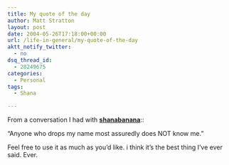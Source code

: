 ```yaml
---
title: My quote of the day
author: Matt Stratton
layout: post
date: 2004-05-26T17:18:00+00:00
url: /life-in-general/my-quote-of-the-day
aktt_notify_twitter:
  - no
dsq_thread_id:
  - 28249675
categories:
  - Personal
tags:
  - Shana

---
```

From a conversation I had with <span style="white-space: nowrap;"><a href="https://shanabanana.livejournal.com/"><strong>shanabanana</strong></a></span>::

&#8220;Anyone who drops my name most assuredly does NOT know me.&#8221;

Feel free to use it as much as you&#8217;d like. i think it&#8217;s the best thing I&#8217;ve ever said. Ever.